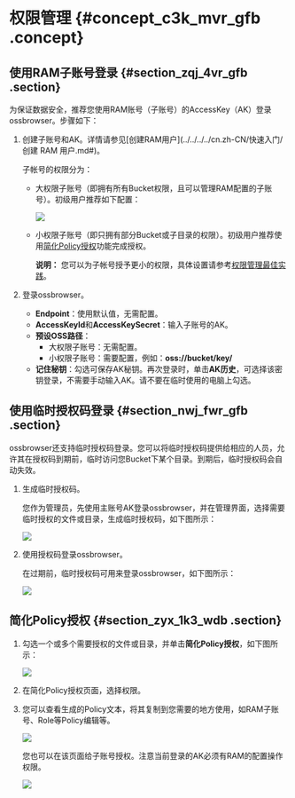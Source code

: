 # 权限管理 {#concept_c3k_mvr_gfb .concept}

## 使用RAM子账号登录 {#section_zqj_4vr_gfb .section}

为保证数据安全，推荐您使用RAM账号（子账号）的AccessKey（AK）登录ossbrowser。步骤如下：

1.  创建子账号和AK。详情请参见[创建RAM用户](../../../../cn.zh-CN/快速入门/创建 RAM 用户.md#)。

    子帐号的权限分为：

    -   大权限子账号（即拥有所有Bucket权限，且可以管理RAM配置的子账号）。初级用户推荐如下配置：

        ![](http://static-aliyun-doc.oss-cn-hangzhou.aliyuncs.com/assets/img/4906/15379521676324_zh-CN.png)

    -   小权限子账号（即只拥有部分Bucket或子目录的权限）。初级用户推荐使用[简化Policy授权](#section_zyx_1k3_wdb)功能完成授权。

        **说明：** 您可以为子帐号授予更小的权限，具体设置请参考[权限管理最佳实践](../../../../cn.zh-CN/最佳实践/权限管理/权限管理概述.md#)。

2.  登录ossbrowser。
    -   **Endpoint**：使用默认值，无需配置。
    -   **AccessKeyId**和**AccessKeySecret**：输入子账号的AK。
    -   **预设OSS路径**：
        -   大权限子账号：无需配置。
        -   小权限子账号：需要配置，例如：**oss://bucket/key/**
    -   **记住秘钥**：勾选可保存AK秘钥。再次登录时，单击**AK历史**，可选择该密钥登录，不需要手动输入AK。请不要在临时使用的电脑上勾选。

## 使用临时授权码登录 {#section_nwj_fwr_gfb .section}

ossbrowser还支持临时授权码登录。您可以将临时授权码提供给相应的人员，允许其在授权码到期前，临时访问您Bucket下某个目录。到期后，临时授权码会自动失效。

1.  生成临时授权码。

    您作为管理员，先使用主账号AK登录ossbrowser，并在管理界面，选择需要临时授权的文件或目录，生成临时授权码，如下图所示：

    ![](http://static-aliyun-doc.oss-cn-hangzhou.aliyuncs.com/assets/img/4906/15379521676326_zh-CN.png)

2.  使用授权码登录ossbrowser。

    在过期前，临时授权码可用来登录ossbrowser，如下图所示：

    ![](http://static-aliyun-doc.oss-cn-hangzhou.aliyuncs.com/assets/img/4906/15379521676327_zh-CN.png)


## 简化Policy授权 {#section_zyx_1k3_wdb .section}

1.  勾选一个或多个需要授权的文件或目录，并单击**简化Policy授权**，如下图所示：

    ![](http://static-aliyun-doc.oss-cn-hangzhou.aliyuncs.com/assets/img/4906/15379521676328_zh-CN.png)

2.  在简化Policy授权页面，选择权限。
3.  您可以查看生成的Policy文本，将其复制到您需要的地方使用，如RAM子账号、Role等Policy编辑等。

    ![](http://static-aliyun-doc.oss-cn-hangzhou.aliyuncs.com/assets/img/4906/15379521676329_zh-CN.png)

    您也可以在该页面给子账号授权。注意当前登录的AK必须有RAM的配置操作权限。

    ![](http://static-aliyun-doc.oss-cn-hangzhou.aliyuncs.com/assets/img/4906/15379521686330_zh-CN.png)


